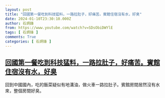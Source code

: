 ```yaml
---
layout: post
title: "回國第一餐吃到科技猛料，一路拉肚子，好痛苦。賓館住宿沒有水，好臭"
date: 2024-01-10T23:30:10.000Z
author: 石炳鋒
from: https://www.youtube.com/watch?v=SDsObiDWYlE
tags: [ 石炳锋 ]
comments: True
categories: [ 石炳锋 ]
---
```

<!--1704929410000-->
[回國第一餐吃到科技猛料，一路拉肚子，好痛苦。賓館住宿沒有水，好臭](https://www.youtube.com/watch?v=SDsObiDWYlE)
------

<div>
回到中國國內，吃的飯菜疑似有地溝油，做火車一路拉肚子。賓館房間居然沒有水來，整個房間好臭。
</div>
